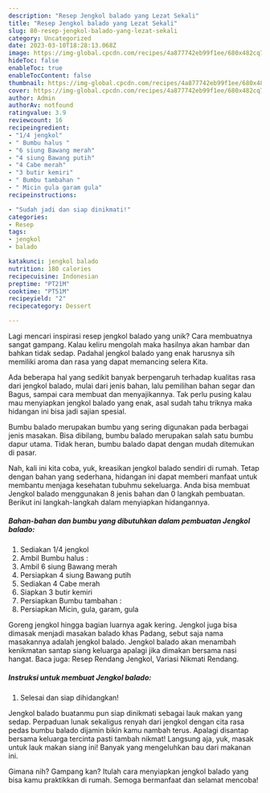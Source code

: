 ```yaml
---
description: "Resep Jengkol balado yang Lezat Sekali"
title: "Resep Jengkol balado yang Lezat Sekali"
slug: 80-resep-jengkol-balado-yang-lezat-sekali
category: Uncategorized
date: 2023-03-10T18:28:13.068Z
image: https://img-global.cpcdn.com/recipes/4a877742eb99f1ee/680x482cq70/jengkol-balado-foto-resep-utama.jpg
hideToc: false
enableToc: true
enableTocContent: false
thumbnail: https://img-global.cpcdn.com/recipes/4a877742eb99f1ee/680x482cq70/jengkol-balado-foto-resep-utama.jpg
cover: https://img-global.cpcdn.com/recipes/4a877742eb99f1ee/680x482cq70/jengkol-balado-foto-resep-utama.jpg
author: Admin
authorAv: notfound
ratingvalue: 3.9
reviewcount: 16
recipeingredient:
- "1/4 jengkol"
- " Bumbu halus "
- "6 siung Bawang merah"
- "4 siung Bawang putih"
- "4 Cabe merah"
- "3 butir kemiri"
- " Bumbu tambahan "
- " Micin gula garam gula"
recipeinstructions:

- "Sudah jadi dan siap dinikmati!"
categories:
- Resep
tags:
- jengkol
- balado

katakunci: jengkol balado 
nutrition: 180 calories
recipecuisine: Indonesian
preptime: "PT21M"
cooktime: "PT51M"
recipeyield: "2"
recipecategory: Dessert

---
```





Lagi mencari inspirasi resep jengkol balado yang unik? Cara membuatnya sangat gampang. Kalau keliru mengolah maka hasilnya akan hambar dan bahkan tidak sedap. Padahal jengkol balado yang enak harusnya sih memiliki aroma dan rasa yang dapat memancing selera Kita.





Ada beberapa hal yang sedikit banyak berpengaruh terhadap kualitas rasa dari jengkol balado, mulai dari jenis bahan, lalu pemilihan bahan segar dan Bagus, sampai cara membuat dan menyajikannya. Tak perlu pusing kalau mau menyiapkan jengkol balado yang enak,      asal sudah tahu triknya maka hidangan ini bisa jadi sajian spesial.














Bumbu balado merupakan bumbu yang sering digunakan pada berbagai jenis masakan. Bisa dibilang, bumbu balado merupakan salah satu bumbu dapur utama. Tidak heran, bumbu balado dapat dengan mudah ditemukan di pasar.






Nah, kali ini kita coba, yuk, kreasikan jengkol balado sendiri di rumah. Tetap dengan bahan yang sederhana, hidangan ini dapat memberi manfaat untuk membantu menjaga kesehatan tubuhmu sekeluarga. Anda bisa membuat Jengkol balado menggunakan 8 jenis bahan dan 0 langkah pembuatan. Berikut ini langkah-langkah dalam menyiapkan hidangannya.

<!--inarticleads1-->

##### Bahan-bahan dan bumbu yang dibutuhkan dalam pembuatan Jengkol balado:

1. Sediakan 1/4 jengkol
1. Ambil  Bumbu halus :
1. Ambil 6 siung Bawang merah
1. Persiapkan 4 siung Bawang putih
1. Sediakan 4 Cabe merah
1. Siapkan 3 butir kemiri
1. Persiapkan  Bumbu tambahan :
1. Persiapkan  Micin, gula, garam, gula


Goreng jengkol hingga bagian luarnya agak kering. Jengkol juga bisa dimasak menjadi masakan balado khas Padang, sebut saja nama masakannya adalah jengkol balado. Jengkol balado akan menambah kenikmatan santap siang keluarga apalagi jika dimakan bersama nasi hangat. Baca juga: Resep Rendang Jengkol, Variasi Nikmati Rendang. 

<!--inarticleads2-->

##### Instruksi untuk membuat Jengkol balado:


1. Selesai dan siap dihidangkan!

Jengkol balado buatanmu pun siap dinikmati sebagai lauk makan yang sedap. Perpaduan lunak sekaligus renyah dari jengkol dengan cita rasa pedas bumbu balado dijamin bikin kamu nambah terus. Apalagi disantap bersama keluarga tercinta pasti tambah nikmat! Langsung aja, yuk, masak untuk lauk makan siang ini! Banyak yang mengeluhkan bau dari makanan ini. 

Gimana nih? Gampang kan? Itulah cara menyiapkan jengkol balado yang bisa kamu praktikkan di rumah. Semoga bermanfaat dan selamat mencoba!
